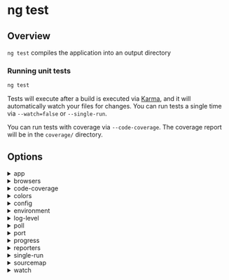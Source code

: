 <!-- Links in /docs/documentation should NOT have `.md` at the end, because they end up in our wiki at release. -->

# ng test

## Overview
`ng test` compiles the application into an output directory

### Running unit tests

```bash
ng test
```

Tests will execute after a build is executed via [Karma](http://karma-runner.github.io/0.13/index.html), and it will automatically watch your files for changes. You can run tests a single time via `--watch=false` or `--single-run`.

You can run tests with coverage via `--code-coverage`. The coverage report will be in the `coverage/` directory.

## Options
<details>
  <summary>app</summary>
  <p>
    <code>--app</code> (aliases: <code>-a</code>) <em>default value: 1st app</em>
  </p>
  <p>
    Specifies app name or index to use.
  </p>
</details>

<details>
  <summary>browsers</summary>
  <p>
    <code>--browsers</code>
  </p>
  <p>
    Override which browsers tests are run against.
  </p>
</details>

<details>
  <summary>code-coverage</summary>
  <p>
    <code>--code-coverage</code> (aliases: <code>-cc</code>) <em>default value: false</em>
  </p>
  <p>
    Coverage report will be in the coverage/ directory.
  </p>
</details>

<details>
  <summary>colors</summary>
  <p>
    <code>--colors</code>
  </p>
  <p>
    Enable or disable colors in the output (reporters and logs).
  </p>
</details>

<details>
  <summary>config</summary>
  <p>
    <code>--config</code> (aliases: <code>-c</code>)
  </p>
  <p>
    Use a specific config file. Defaults to the karma config file in `.angular-cli.json`.
  </p>
</details>

<details>
  <summary>environment</summary>
  <p>
    <code>--environment</code> (aliases: <code>-e</code>)
  </p>
  <p>
    Defines the build environment.
  </p>
</details>

<details>
  <summary>log-level</summary>
  <p>
    <code>--log-level</code>
  </p>
  <p>
    Level of logging.
  </p>
</details>

<details>
  <summary>poll</summary>
  <p>
    <code>--poll</code>
  </p>
  <p>
    Enable and define the file watching poll time period (milliseconds).
  </p>
</details>

<details>
  <summary>port</summary>
  <p>
    <code>--port</code>
  </p>
  <p>
    Port where the web server will be listening.
  </p>
</details>

<details>
  <summary>progress</summary>
  <p>
    <code>--progress</code> <em>default value: true</em>
  </p>
  <p>
    Log progress to the console while in progress.
  </p>
</details>

<details>
  <summary>reporters</summary>
  <p>
    <code>--reporters</code>
  </p>
  <p>
    List of reporters to use.
  </p>
</details>

<details>
  <summary>single-run</summary>
  <p>
    <code>--single-run</code> (aliases: <code>-sr</code>)
  </p>
  <p>
    Run tests a single time.
  </p>
</details>

<details>
  <summary>sourcemap</summary>
  <p>
    <code>--sourcemap</code> (aliases: <code>-sm</code>, <code>sourcemaps</code>)
  </p>
  <p>
    Output sourcemaps.
  </p>
</details>

<details>
  <summary>watch</summary>
  <p>
    <code>--watch</code> (aliases: <code>-w</code>)
  </p>
  <p>
    Run build when files change.
  </p>
</details>

